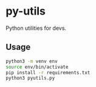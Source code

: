# py-utils
Python utilities for devs.

## Usage
```bash
python3 -m venv env
source env/bin/activate
pip install -r requirements.txt
python3 pyutils.py
```